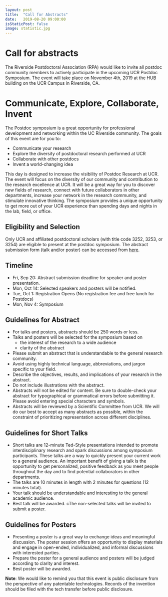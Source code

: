 ```yaml
---
layout: post
title:  "Call for Abstracts"
date:   2019-08-20 09:00:00
isStaticPost: false
image: statistic.jpg
---
```

# Call for abstracts

The Riverside Postdoctoral Association (RPA) would like to invite all postdoc community members to actively participate in the upcoming UCR Postdoc Symposium. The event will take place on November 4th, 2019 at the HUB building on the UCR Campus in Riverside, CA.

# **Communicate, Explore, Collaborate, Invent**
The Postdoc symposium is a great opportunity for professional development and networking within the UC Riverside community. The goals of this event are for you to:

* Communicate your research
* Explore the diversity of postdoctoral research performed at UCR
* Collaborate with other postdocs
* Invent a world-changing idea 

This day is designed to increase the visibility of Postdoc Research at UCR. The event will focus on the diversity of our community and contribution to the research excellence at UCR. It will be a great way for you to discover new fields of research, connect with future collaborators in other departments, increase your network in the research community, and stimulate innovative thinking. The symposium provides a unique opportunity to get more out of your UCR experience than spending days and nights in the lab, field, or office.

## Eligibility and Selection
Only UCR and affiliated postdoctoral scholars (with title code 3252, 3253, or 3254) are eligible to present at the postdoc symposium. The abstract submission form (talk and/or poster) can be accessed from [here](https://docs.google.com/forms/d/e/1FAIpQLSfOe5ACmnpw3ser3Nx0gstof-4_G7gwnhCwgG0CNB4ttNWYBw/viewform).

## Timeline

* Fri, Sep 20: Abstract submission deadline for speaker and poster presentation.
* Mon, Oct 14: Selected speakers and posters will be notified.
* Tue, Oct 1: Registration Opens (No registration fee and free lunch for Postdocs)
* Mon, Nov 4: Symposium

## Guidelines for Abstract

* For talks and posters, abstracts should be 250 words or less.
* Talks and posters will be selected for the symposium based on 
    - the interest of the research to a wide audience
    - clarity of the abstract
* Please submit an abstract that is understandable to the general research community.
* Avoid using highly technical language, abbreviations, and jargon specific to your field.
* Describe the objectives, results, and implications of your research in the abstract. 
* Do not include illustrations with the abstract.
* Abstracts will not be edited for content. Be sure to double-check your abstract for typographical or grammatical errors before submitting it. Please avoid entering special characters and symbols.
* Abstracts will be reviewed by a Scientific Committee from UCR. We will do our best to accept as many abstracts as possible, within the constraint of prioritizing representation across different disciplines.

## Guidelines for Short Talks
* Short talks are 12-minute Ted-Style presentations intended to promote interdisciplinary research and spark discussions among symposium participants. These talks are a way to quickly present your current work to a general audience. An important benefit of giving a talk is the opportunity to get personalized, positive feedback as you meet people throughout the day and to find potential collaborators in other departments. 
* The talks are 10 minutes in length with 2 minutes for questions (12 minutes total).
* Your talk should be understandable and interesting to the general academic audience.
* Best talk will be awarded.
cThe non-selected talks will be invited to submit a poster.

## Guidelines for Posters 
* Presenting a poster is a great way to exchange ideas and meaningful discussion. The poster session offers an opportunity to display materials and engage in open-ended, individualized, and informal discussions with interested parties.
* Prepare the poster for a general audience and posters will be judged according to clarity and interest. 
* Best poster will be awarded. 

**Note**: We would like to remind you that this event is public disclosure from the perspective of any patentable technologies. Records of the invention should be filed with the tech transfer before public disclosure.


